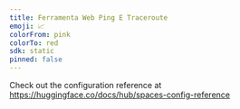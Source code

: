 ```yaml
---
title: Ferramenta Web Ping E Traceroute
emoji: 📈
colorFrom: pink
colorTo: red
sdk: static
pinned: false
---
```


Check out the configuration reference at https://huggingface.co/docs/hub/spaces-config-reference
